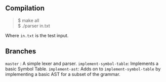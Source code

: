 ## Compilation

> $ make all<br>
$ ./parser in.txt 

Where `in.txt` is the test input.

## Branches
`master` : A simple lexer and parser.
`implement-symbol-table`: Implements a basic Symbol Table.
`implement-ast`: Adds on to `implement-symbol-table` by implementing a basic AST for a subset of the grammar.
